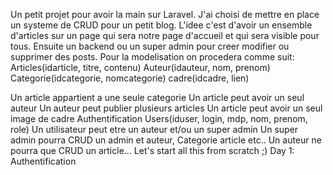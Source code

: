 Un petit projet pour avoir la main sur Laravel.
J'ai choisi de mettre en place un systeme de CRUD pour un petit blog.
L'idee c'est d'avoir un ensemble d'articles sur un page qui sera notre page d'accueil et qui sera visible pour tous.
Ensuite un backend ou un super admin pour creer modifier ou supprimer des posts.
Pour la modelisation on procedera comme suit:
Articles(idarticle, titre, contenu)
Auteur(idauteur, nom, prenom)
Categorie(idcategorie, nomcategorie)
cadre(idcadre, lien)

Un article appartient a une seule categorie
Un article peut avoir un seul auteur
Un auteur peut publier plusieurs articles
Un article peut avoir un seul image de cadre
 Authentification
Users(iduser, login, mdp, nom, prenom, role)
Un utilisateur peut etre un auteur et/ou un super admin
Un super admin pourra CRUD un admin et auteur, Categorie article etc..
Un auteur ne pourra que CRUD un article...
Let's start all this from scratch ;)
Day 1: Authentification 
